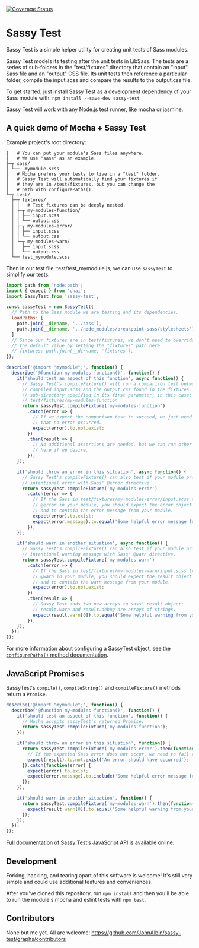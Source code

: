 [![Coverage Status](https://coveralls.io/repos/JohnAlbin/sassy-test/badge.svg?branch=master&service=github)](https://coveralls.io/github/JohnAlbin/sassy-test?branch=master)

# Sassy Test

Sassy Test is a simple helper utility for creating unit tests of Sass modules.

Sassy Test models its testing after the unit tests in LibSass. The tests are a series of sub-folders in the "test/fixtures" directory that contain an "input" Sass file and an "output" CSS file. Its unit tests then reference a particular folder, compile the input.scss and compare the results to the output.css file.

To get started, just install Sassy Test as a development dependency of your Sass module with: `npm install --save-dev sassy-test`

Sassy Test will work with any Node.js test runner, like mocha or jasmine.

## A quick demo of Mocha + Sassy Test

Example project's root directory:
```
|   # You can put your module's Sass files anywhere.
|   # We use "sass" as an example.
├─┬ sass/
│ └── _mymodule.scss
│   # Mocha prefers your tests to live in a "test" folder.
│   # Sassy Test will automatically find your fixtures if
│   # they are in /test/fixtures, but you can change the
│   # path with configurePaths().
└─┬ test/
  ├─┬ fixtures/
  │ │   # Test fixtures can be deeply nested.
  │ ├─┬ my-modules-function/
  │ │ ├── input.scss
  │ │ └── output.css
  │ ├─┬ my-modules-error/
  │ │ ├── input.scss
  │ │ └── output.css
  │ └─┬ my-modules-warn/
  │   ├── input.scss
  │   └── output.css
  └── test_mymodule.scss
```

Then in our test file, test/test_mymodule.js, we can use `sassyTest` to simplify our tests:

```JavaScript
import path from 'node:path';
import { expect } from 'chai';
import SassyTest from 'sassy-test';

const sassyTest = new SassyTest({
  // Path to the Sass module we are testing and its dependencies.
  loadPaths: [
    path.join(__dirname, '../sass'),
    path.join(__dirname, '../node_modules/breakpoint-sass/stylesheets')
  ]
  // Since our fixtures are in test/fixtures, we don't need to override
  // the default value by setting the "fixtures" path here.
  // fixtures: path.join(__dirname, 'fixtures'),
});

describe('@import "mymodule";', function() {
  describe('@function my-modules-function()', function() {
    it('should test an aspect of this function', async function() {
      // Sassy Test's compileFixture() will run a comparison test between the
      // compiled input.scss and the output.css found in the fixtures
      // sub-directory specified in its first parameter, in this case:
      // test/fixtures/my-modules-function
      return sassyTest.compileFixture('my-modules-function')
        .catch(error => {
          // If we expect the comparison test to succeed, we just need to test
          // that no error occurred.
          expect(error).to.not.exist;
        })
        .then(result => {
          // No additional assertions are needed, but we can run other tests
          // here if we desire.
        });
    });

    it('should throw an error in this situation', async function() {
      // Sassy Test's compileFixture() can also test if your module produces an
      // intentional error with Sass' @error directive.
      return sassyTest.compileFixture('my-modules-error')
        .catch(error => {
          // If the Sass in test/fixtures/my-modules-error/input.scss triggers an
          // @error in your module, you should expect the error object to exist
          // and to contain the error message from your module.
          expect(error).to.exist;
          expect(error.message).to.equal('Some helpful error message from your module.');
        });
    });

    it('should warn in another situation', async function() {
      // Sassy Test's compileFixture() can also test if your module produces an
      // intentional warning message with Sass' @warn directive.
      return sassyTest.compileFixture('my-modules-warn')
        .catch(error => {
          // If the Sass in test/fixtures/my-modules-warn/input.scss triggers a
          // @warn in your module, you should expect the result object to exist
          // and to contain the warn message from your module.
          expect(error).to.not.exist;
        })
        .then(result => {
          // Sassy Test adds two new arrays to sass' result object:
          // result.warn and result.debug are arrays of strings.
          expect(result.warn[0]).to.equal('Some helpful warning from your module.');
        });
    });
  });
});
```

For more information about configuring a SassyTest object, see the [`configurePaths()` method documentation](https://johnalbin.github.io/sassy-test/module-sassy-test-SassyTest.html#configurePaths).

## JavaScript Promises

SassyTest's `compile()`, `compileString()` and `compileFixture()` methods return a `Promise`.

```JavaScript
describe('@import "mymodule";', function() {
  describe('@function my-modules-function()', function() {
    it('should test an aspect of this function', function() {
      // Mocha accepts sassyTest's returned Promise.
      return sassyTest.compileFixture('my-modules-function');
    });

    it('should throw an error in this situation', function() {
      return sassyTest.compileFixture('my-modules-error').then(function(result) {
        // If the expected Sass error does not occur, we need to fail the test.
        expect(result).to.not.exist('An error should have occurred');
      }).catch(function(error) {
        expect(error).to.exist;
        expect(error.message).to.include('Some helpful error message from your module.');
      });
    });

    it('should warn in another situation', function() {
      return sassyTest.compileFixture('my-modules-warn').then(function(result) {
        expect(result.warn[0]).to.equal('Some helpful warning from your module.');
      });
    });
  });
});
```

[Full documentation of Sassy Test’s JavaScript API](https://johnalbin.github.io/sassy-test/) is available online.

## Development

Forking, hacking, and tearing apart of this software is welcome! It's still very simple and could use additional features and conveniences.

After you've cloned this repository, run `npm install` and then you'll be able to run the module's mocha and eslint tests with `npm test`.

## Contributors

None but me yet. All are welcome! https://github.com/JohnAlbin/sassy-test/graphs/contributors
